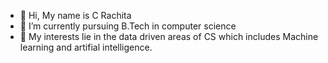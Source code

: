 - 👋 Hi, My name is C Rachita
- 🌱 I’m currently pursuing B.Tech in computer science
- 💞️ My interests lie in the data driven areas of CS  which includes Machine learning and artifial intelligence.


